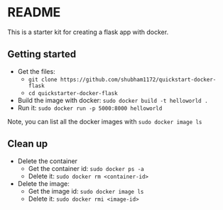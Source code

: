 # README
This is a starter kit for creating a flask app with docker.

## Getting started
- Get the files:
	- `git clone https://github.com/shubham1172/quickstart-docker-flask`
	-  `cd quickstarter-docker-flask`
- Build the image with docker: `sudo docker build -t helloworld .`
- Run it: `sudo docker run -p 5000:8000 helloworld`

Note, you can list all the docker images with `sudo docker image ls`

## Clean up
* Delete the container
	* Get the container id: `sudo docker ps -a`
	* Delete it: `sudo docker rm <container-id>`
* Delete the image:
	* Get the image id: `sudo docker image ls`
	* Delete it: `sudo docker rmi <image-id>`

